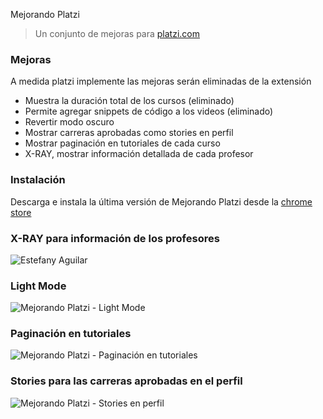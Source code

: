 Mejorando Platzi

> Un conjunto de mejoras para [platzi.com](https://platzi.com)

### Mejoras

A medida platzi implemente las mejoras serán eliminadas de la extensión

- Muestra la duración total de los cursos (eliminado)
- Permite agregar snippets de código a los videos (eliminado)
- Revertir modo oscuro
- Mostrar carreras aprobadas como stories en perfil
- Mostrar paginación en tutoriales de cada curso
- X-RAY, mostrar información detallada de cada profesor

### Instalación

Descarga e instala la última versión de Mejorando Platzi desde la [chrome store](https://chrome.google.com/webstore/detail/mejorando-platzi/fmajabjciiepkmkhbclpekpoidfkgjnd)

### X-RAY para información de los profesores

![Estefany Aguilar](https://res.cloudinary.com/drukp4ipu/image/upload/v1634525375/mejorando-platzi/xray/xray1.gif)

### Light Mode

![Mejorando Platzi - Light Mode](https://res.cloudinary.com/drukp4ipu/image/upload/v1617679461/mejorando-platzi/platzi_invert.png)

### Paginación en tutoriales

![Mejorando Platzi - Paginación en tutoriales](https://res.cloudinary.com/drukp4ipu/image/upload/v1634504192/mejorando-platzi/tutorial-pagination/platzi_tutorial_pagination.png)

### Stories para las carreras aprobadas en el perfil

![Mejorando Platzi - Stories en perfil](https://res.cloudinary.com/drukp4ipu/image/upload/v1634504436/mejorando-platzi/stories/platzi_stories.png)
